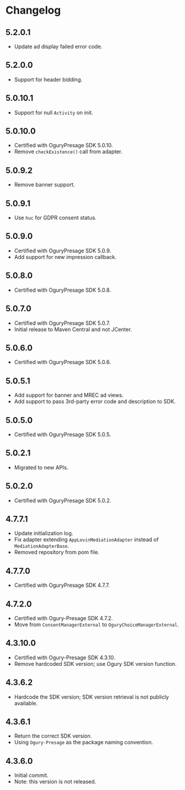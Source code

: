 # Changelog

## 5.2.0.1
* Update ad display failed error code.

## 5.2.0.0
* Support for header bidding.

## 5.0.10.1
* Support for null `Activity` on init.

## 5.0.10.0
* Certified with OguryPresage SDK 5.0.10.
* Remove `checkExistence()` call from adapter.

## 5.0.9.2
* Remove banner support.

## 5.0.9.1
* Use `huc` for GDPR consent status.

## 5.0.9.0
* Certified with OguryPresage SDK 5.0.9.
* Add support for new impression callback.

## 5.0.8.0
* Certified with OguryPresage SDK 5.0.8.

## 5.0.7.0
* Certified with OguryPresage SDK 5.0.7.
* Initial release to Maven Central and not JCenter.

## 5.0.6.0
* Certified with OguryPresage SDK 5.0.6.

## 5.0.5.1
* Add support for banner and MREC ad views.
* Add support to pass 3rd-party error code and description to SDK.

## 5.0.5.0
* Certified with OguryPresage SDK 5.0.5.

## 5.0.2.1
* Migrated to new APIs.

## 5.0.2.0
* Certified with OguryPresage SDK 5.0.2.

## 4.7.7.1
* Update initialization log.
* Fix adapter extending `AppLovinMediationAdapter` instead of `MediationAdapterBase`.
* Removed repository from pom file.

## 4.7.7.0
* Certified with OguryPresage SDK 4.7.7.

## 4.7.2.0
* Certified with Ogury-Presage SDK 4.7.2.
* Move from `ConsentManagerExternal` to `OguryChoiceManagerExternal`.

## 4.3.10.0
* Certified with Ogury-Presage SDK 4.3.10.
* Remove hardcoded SDK version; use Ogury SDK version function.

## 4.3.6.2
* Hardcode the SDK version; SDK version retrieval is not publicly available.

## 4.3.6.1
* Return the correct SDK version.
* Using `Ogury-Presage` as the package naming convention. 

## 4.3.6.0
* Initial commit.
* Note: this version is not released.
